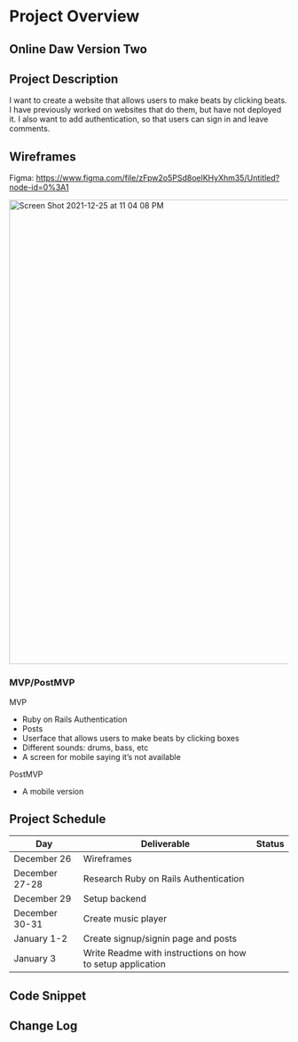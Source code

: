 # Project Overview

## Online Daw Version Two

## Project Description

I want to create a website that allows users to make beats by clicking beats. I have previously worked on websites that do them, but have not deployed it. I also want to add authentication, so that users can sign in and leave comments. 

## Wireframes

Figma: https://www.figma.com/file/zFpw2o5PSd8oelKHyXhm35/Untitled?node-id=0%3A1

<img width="838" alt="Screen Shot 2021-12-25 at 11 04 08 PM" src="https://user-images.githubusercontent.com/72947224/147398565-d0d0ef83-1e14-4094-9f72-0f32ee0df9ff.png">


### MVP/PostMVP

MVP 

- Ruby on Rails Authentication
- Posts 
- Userface that allows users to make beats by clicking boxes  
- Different sounds: drums, bass, etc 
- A screen for mobile saying it’s not available 

PostMVP 

- A mobile version 

## Project Schedule

|  Day | Deliverable | Status
|---|---| ---|
|December 26| Wireframes
|December 27-28| Research Ruby on Rails Authentication
|December 29| Setup backend
|December 30-31| Create music player
|January 1-2| Create signup/signin page and posts
|January 3| Write Readme with instructions on how to setup application

## Code Snippet

## Change Log
